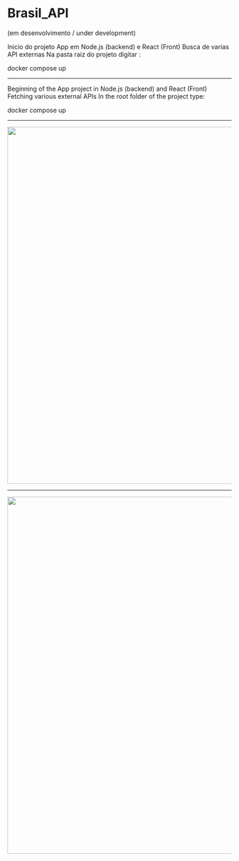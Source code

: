 # Brasil_API 
(em desenvolvimento / under development)

Inicio do projeto App em Node.js (backend) e React (Front)
Busca de varias API externas
Na pasta raiz do projeto digitar : <p>
docker compose up
<hr>  
 Beginning of the App project in Node.js (backend) and React (Front)
Fetching various external APIs
In the root folder of the project type: <p>
docker compose up
<hr> 
<img width = "800px" src="https://github.com/erascardsilva/Brasil_API/assets/70297459/4f088266-0c52-4552-94fd-55bd4d96ac06)">
  <hr>
<img width = "800px" src="https://github.com/erascardsilva/Brasil_API/assets/70297459/f276faa5-7e1f-4eed-ad35-cba00c1cf5d4">

